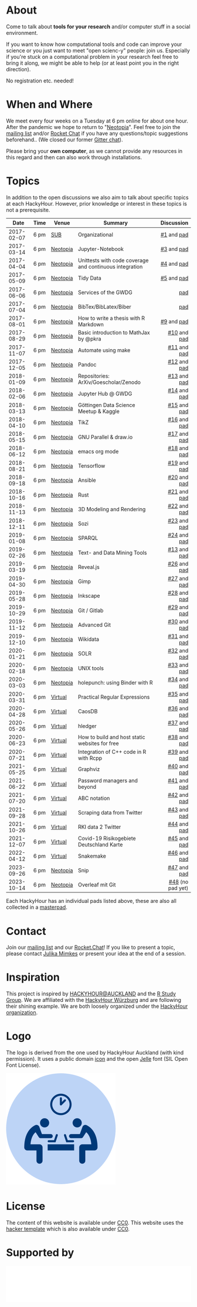 # About
Come to talk about **tools for your research** and/or computer stuff in a social environment.

If you want to know how computational tools and code can improve your science or you just want to meet "open scienc-y" people: join us. Especially if you're stuck on a computational problem in your research feel free to bring it along, we might be able to help (or at least point you in the right direction).

No registration etc. needed!

# When and Where
We meet every four weeks on a Tuesday at 6 pm online for about one hour. After the pandemic we hope to return to "[Neotopia](https://cccgoe.de/wiki/Neotopia)". Feel free to join the [mailing list](https://listserv.gwdg.de/mailman/listinfo/hackyhour) and/or [Rocket Chat](https://chat.gwdg.de/channel/HackyHour) if you have any questions/topic suggestions beforehand.. (We closed our former [Gitter chat](https://gitter.im/HackyHour/Goettingen?utm_source=share-link&utm_medium=link&utm_campaign=share-link)).

Please bring your **own computer**, as we cannot provide any resources in this regard and then can also work through installations.

# Topics
In addition to the open discussions we also aim to talk about specific topics at each HackyHour. However, prior knowledge or interest in these topics is not a prerequisite. 

| Date | Time | Venue | Summary      | Discussion |
| --------- | ------ | ------| -------------| ----------:|
| 2017-02-07 | 6 pm | [SUB](https://www.sub.uni-goettingen.de/sub-aktuell/) | Organizational | [#1](https://github.com/HackyHour/Goettingen/issues/1) and [pad](http://etherpad.gwdg.de/p/HackyHourGoettingen_2017-02-07) |
| 2017-03-14 | 6 pm | [Neotopia](https://cccgoe.de/wiki/Neotopia) | Jupyter-Notebook | [#3](https://github.com/HackyHour/Goettingen/issues/3) and [pad](http://etherpad.gwdg.de/p/HackyHourGoettingen_2017-03-14) |
| 2017-04-04 | 6 pm | [Neotopia](https://cccgoe.de/wiki/Neotopia) | Unittests with code coverage and continuous integration  | [#4](https://github.com/HackyHour/Goettingen/issues/4) and [pad](http://etherpad.gwdg.de/p/HackyHourGoettingen_2017-04-04) |
| 2017-05-09 | 6 pm | [Neotopia](https://cccgoe.de/wiki/Neotopia) | Tidy Data | [#5](https://github.com/HackyHour/Goettingen/issues/5) and [pad](http://etherpad.gwdg.de/p/HackyHourGoettingen_2017-05-09) |
| 2017-06-06 | 6 pm | [Neotopia](https://cccgoe.de/wiki/Neotopia) | Services of the GWDG | [pad](http://etherpad.gwdg.de/p/HackyHourGoettingen_2017-06-06) |
| 2017-07-04 | 6 pm | [Neotopia](https://cccgoe.de/wiki/Neotopia) | BibTex/BibLatex/Biber | [pad](http://etherpad.gwdg.de/p/HackyHourGoettingen_2017-07-04) |
| 2017-08-01 | 6 pm | [Neotopia](https://cccgoe.de/wiki/Neotopia) | How to write a thesis with R Markdown | [#9](https://github.com/HackyHour/Goettingen/issues/9) and [pad](http://etherpad.gwdg.de/p/HackyHourGoettingen_2017-08-01) |
| 2017-08-29 | 6 pm | [Neotopia](https://cccgoe.de/wiki/Neotopia) | Basic introduction to MathJax by @pkra| [#10](https://github.com/HackyHour/Goettingen/issues/10) and [pad](http://etherpad.gwdg.de/p/HackyHourGoettingen_2017-08-29) |
| 2017-11-07 | 6 pm | [Neotopia](https://cccgoe.de/wiki/Neotopia) | Automate using make| [#11](https://github.com/HackyHour/Goettingen/issues/11) and [pad](http://etherpad.gwdg.de/p/HackyHourGoettingen_2017-09-26) |
| 2017-12-05 | 6 pm | [Neotopia](https://cccgoe.de/wiki/Neotopia) | Pandoc | [#12](https://github.com/HackyHour/Goettingen/issues/12) and [pad](http://etherpad.gwdg.de/p/HackyHourGoettingen_2017-12-05) |
| 2018-01-09 | 6 pm | [Neotopia](https://cccgoe.de/wiki/Neotopia) | Repositories: ArXiv/Goescholar/Zenodo | [#13](https://github.com/HackyHour/Goettingen/issues/13) and [pad](http://etherpad.gwdg.de/p/HackyHourGoettingen_2018-01-09) |
| 2018-02-06 | 6 pm | [Neotopia](https://cccgoe.de/wiki/Neotopia) | Jupyter Hub @ GWDG | [#14](https://github.com/HackyHour/Goettingen/issues/14) and [pad](http://etherpad.gwdg.de/p/HackyHourGoettingen_2018-2-06) |
| 2018-03-13 | 6 pm | [Neotopia](https://cccgoe.de/wiki/Neotopia) | Göttingen Data Science Meetup & Kaggle | [#15](https://github.com/HackyHour/Goettingen/issues/15) and [pad](http://etherpad.gwdg.de/p/HackyHourGoettingen_2018-3-13) |
| 2018-04-10 | 6 pm | [Neotopia](https://cccgoe.de/wiki/Neotopia) | TikZ | [#16](https://github.com/HackyHour/Goettingen/issues/16) and [pad](http://etherpad.gwdg.de/p/HackyHourGoettingen_2018-4-10) |
| 2018-05-15 | 6 pm | [Neotopia](https://cccgoe.de/wiki/Neotopia) | GNU Parallel & draw.io | [#17](https://github.com/HackyHour/Goettingen/issues/17) and [pad](http://etherpad.gwdg.de/p/HackyHourGoettingen_2018-5-15) |
| 2018-06-12 | 6 pm | [Neotopia](https://cccgoe.de/wiki/Neotopia) | emacs org mode| [#18](https://github.com/HackyHour/Goettingen/issues/18) and [pad](http://etherpad.gwdg.de/p/HackyHourGoettingen_2018-6-12) |
| 2018-08-21 | 6 pm | [Neotopia](https://cccgoe.de/wiki/Neotopia) | Tensorflow| [#19](https://github.com/HackyHour/Goettingen/issues/19) and [pad](http://etherpad.gwdg.de/p/HackyHourGoettingen_2018-08-21) |
| 2018-09-18 | 6 pm | [Neotopia](https://cccgoe.de/wiki/Neotopia) | Ansible | [#20](https://github.com/HackyHour/Goettingen/issues/20) and [pad](http://etherpad.gwdg.de/p/HackyHourGoettingen_2018-09-18) |
| 2018-10-16 | 6 pm | [Neotopia](https://cccgoe.de/wiki/Neotopia) | Rust | [#21](https://github.com/HackyHour/Goettingen/issues/21) and [pad](http://etherpad.gwdg.de/p/HackyHourGoettingen_2018-10-16) |
| 2018-11-13 | 6 pm | [Neotopia](https://cccgoe.de/wiki/Neotopia) | 3D Modeling and Rendering | [#22](https://github.com/HackyHour/Goettingen/issues/22) and [pad](https://pad.gwdg.de/HackyHourGoettingen_2018-11-13#) |
| 2018-12-11 | 6 pm | [Neotopia](https://cccgoe.de/wiki/Neotopia) | Sozi | [#23](https://github.com/HackyHour/Goettingen/issues/23) and [pad](http://etherpad.gwdg.de/p/HackyHourGoettingen_2018-12-11) |
| 2019-01-08 | 6 pm | [Neotopia](https://cccgoe.de/wiki/Neotopia) | SPARQL | [#24](https://github.com/HackyHour/Goettingen/issues/24) and [pad](http://etherpad.gwdg.de/p/HackyHourGoettingen_2019-01-08) |
| 2019-02-26 | 6 pm | [Neotopia](https://cccgoe.de/wiki/Neotopia) | Text- and Data Mining Tools | [#13](https://github.com/HackyHour/Goettingen/issues/13) and [pad](https://pad.gwdg.de/HackyHourGoettingen_2019-02-26) |
| 2019-03-19| 6 pm | [Neotopia](https://cccgoe.de/wiki/Neotopia) | Reveal.js | [#26](https://github.com/HackyHour/Goettingen/issues/26) and [pad](http://etherpad.gwdg.de/p/HackyHourGoettingen_2019-03-19) |
| 2019-04-30| 6 pm | [Neotopia](https://cccgoe.de/wiki/Neotopia) | Gimp | [#27](https://github.com/HackyHour/Goettingen/issues/27) and [pad](http://etherpad.gwdg.de/p/HackyHourGoettingen_2019-04-30) |
| 2019-05-28| 6 pm | [Neotopia](https://cccgoe.de/wiki/Neotopia) | Inkscape | [#28](https://github.com/HackyHour/Goettingen/issues/28) and [pad](https://pad.gwdg.de/HackyHourGoettingen_2019-05-28#) |
| 2019-10-29| 6 pm | [Neotopia](https://cccgoe.de/wiki/Neotopia) | Git / Gitlab | [#29](https://github.com/HackyHour/Goettingen/issues/29) and [pad](https://pad.gwdg.de/HackyHourGoettingen_2019-10-29#) |
| 2019-11-12| 6 pm | [Neotopia](https://cccgoe.de/wiki/Neotopia) | Advanced Git | [#30](https://github.com/HackyHour/Goettingen/issues/30) and [pad](https://pad.gwdg.de/HackyHourGoettingen_2019-11-12) |
| 2019-12-10| 6 pm | [Neotopia](https://cccgoe.de/wiki/Neotopia) | Wikidata | [#31](https://github.com/HackyHour/Goettingen/issues/31) and [pad](https://pad.gwdg.de/HackyHourGoettingen_2019-12-10) |
| 2020-01-21| 6 pm | [Neotopia](https://cccgoe.de/wiki/Neotopia) | SOLR | [#32](https://github.com/HackyHour/Goettingen/issues/32) and [pad](https://pad.gwdg.de/HackyHourGoettingen_2020-01-21) |
| 2020-02-18| 6 pm | [Neotopia](https://cccgoe.de/wiki/Neotopia) | UNIX tools | [#33](https://github.com/HackyHour/Goettingen/issues/33) and [pad](https://pad.gwdg.de/HackyHourGoettingen_2020-02-18) |
| 2020-03-03| 6 pm | [Neotopia](https://cccgoe.de/wiki/Neotopia) | holepunch: using Binder with R | [#34](https://github.com/HackyHour/Goettingen/issues/34) and [pad](https://pad.gwdg.de/HackyHourGoettingen_2020-03-03) |
| 2020-03-31 | 6 pm | [Virtual](https://pad.gwdg.de/HackyHourGoettingen_2020-03-31) | Practical Regular Expressions | [#35](https://github.com/HackyHour/Goettingen/issues/35) and [pad](https://pad.gwdg.de/HackyHourGoettingen_2020-03-31) |
| 2020-04-28| 6 pm | [Virtual](https://pad.gwdg.de/HackyHourGoettingen_2020-04-28) | CaosDB | [#36](https://github.com/HackyHour/Goettingen/issues/36) and [pad](https://pad.gwdg.de/HackyHourGoettingen_2020-04-28) |
| 2020-05-26| 6 pm | [Virtual](https://pad.gwdg.de/HackyHourGoettingen_2020-05-26)  | hledger | [#37](https://github.com/HackyHour/Goettingen/issues/37) and [pad](https://pad.gwdg.de/HackyHourGoettingen_2020-05-26) |
| 2020-06-23| 6 pm | [Virtual](https://pad.gwdg.de/HackyHourGoettingen_2020-06-23)  | How to build and host static websites for free | [#38](https://github.com/HackyHour/Goettingen/issues/38) and [pad](https://pad.gwdg.de/HackyHourGoettingen_2020-06-23) |
| 2020-07-21| 6 pm | [Virtual](https://pad.gwdg.de/HackyHourGoettingen_2020-07-21)  | Integration of C++ code in R with Rcpp | [#39](https://github.com/HackyHour/Goettingen/issues/39) and [pad](https://pad.gwdg.de/HackyHourGoettingen_2020-07-21) |
| 2021-05-25| 6 pm | [Virtual](https://pad.gwdg.de/HackyHourGoettingen_2021-05-25)  | Graphviz | [#40](https://github.com/HackyHour/Goettingen/issues/40) and [pad](https://pad.gwdg.de/HackyHourGoettingen_2021-05-25) |
| 2021-06-22| 6 pm | [Virtual](https://pad.gwdg.de/HackyHourGoettingen_2021-06-22)  | Password managers and beyond| [#41](https://github.com/HackyHour/Goettingen/issues/41) and [pad](https://pad.gwdg.de/HackyHourGoettingen_2021-06-22) |
| 2021-07-20| 6 pm | [Virtual](https://pad.gwdg.de/HackyHourGoettingen_2021-07-20)  | ABC notation | [#42](https://github.com/HackyHour/Goettingen/issues/42) and [pad](https://pad.gwdg.de/HackyHourGoettingen_2021-07-20) |
| 2021-09-28| 6 pm | [Virtual](https://pad.gwdg.de/HackyHourGoettingen_2021-09-28)  | Scraping data from Twitter | [#43](https://github.com/HackyHour/Goettingen/issues/43) and [pad](https://pad.gwdg.de/HackyHourGoettingen_2021-09-28) |
| 2021-10-26| 6 pm | [Virtual](https://pad.gwdg.de/HackyHourGoettingen_2021-10-26)  | RKI data 2 Twitter | [#44](https://github.com/HackyHour/Goettingen/issues/44) and [pad](https://pad.gwdg.de/HackyHourGoettingen_2021-10-26) |
| 2021-12-07| 6 pm | [Virtual](https://pad.gwdg.de/HackyHourGoettingen_2021-12-07)  | Covid-19 Risikogebiete Deutschland Karte | [#45](https://github.com/HackyHour/Goettingen/issues/45) and [pad](https://pad.gwdg.de/HackyHourGoettingen_2021-12-07) |
| 2022-04-12| 6 pm | [Virtual](https://pad.gwdg.de/HackyHourGoettingen_2022-04-12)  | Snakemake | [#46](https://github.com/HackyHour/Goettingen/issues/46) and [pad](https://pad.gwdg.de/HackyHourGoettingen_2022-04-12) |
| 2023-09-26| 6 pm | [Neotopia](https://cccgoe.de/wiki/Neotopia)  | Snip | [#47](https://github.com/HackyHour/Goettingen/issues/47) and [pad](https://pad.gwdg.de/j2cD_UCfR9SPaUDSjpWC-Q#) |
| 2023-10-14| 6 pm | [Neotopia](https://cccgoe.de/wiki/Neotopia)  | Overleaf mit Git | [#48](https://github.com/HackyHour/Goettingen/issues/48)  (no pad yet) |


Each HackyHour has an individual pads listed above, these are also all collected in a [masterpad](https://pad.gwdg.de/HackyHourGoettingen#).

# Contact 
Join our [mailing list](https://listserv.gwdg.de/mailman/listinfo/hackyhour) and our [Rocket.Chat](https://chat.gwdg.de/channel/HackyHour)! 
If you like to present a topic, please contact [Julika Mimkes](mailto:mimkes@sub.uni-goettingen.de) or present your idea at the end of a session.

# Inspiration
This project is inspired by [HACKYHOUR@AUCKLAND](https://uoa-eresearch.github.io/HackyHour/) and the [R Study Group](http://minisciencegirl.github.io/studyGroup/). We are affiliated with the [HackyHour Würzburg](https://hackyhour.github.io/Wuerzburg/) and are following their shining example. We are both loosely organized under the [HackyHour organization](https://hackyhour.github.io/).

# Logo
The logo is derived from the one used by HackyHour Auckland (with kind permission).
It uses a public domain <a href="https://thenounproject.com/search/?q=hackathon&i=6324">icon</a> 
and the open <a href="https://fontlibrary.org/en/font/jellee-typeface">Jelle</a> font (SIL Open Font License).

![Logo HackyHour](logo/hackyhour.svg "Logo HackyHour")

# License
The content of this website is available under [CC0](LICENSE).
This website uses the [hacker template](https://github.com/pages-themes/hacker/) which is also available under [CC0](https://creativecommons.org/publicdomain/zero/1.0/legalcode).

# Supported by
![Logo SUB Göttingen](logo/GAU-SUB_weiss.png "SUB Göttingen")
        

